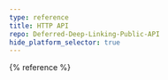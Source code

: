 ```yaml
---
type: reference
title: HTTP API
repo: Deferred-Deep-Linking-Public-API
hide_platform_selector: true
---
```


{% reference %}
